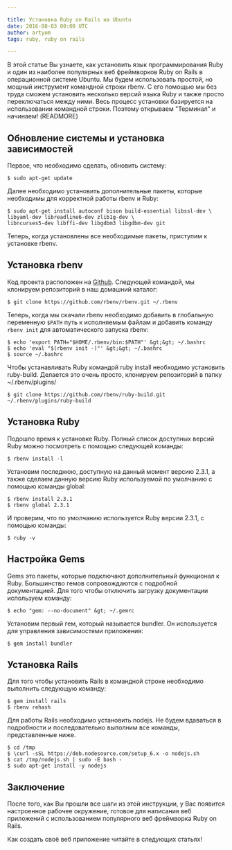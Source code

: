 ```yaml
---

title: Установка Ruby on Rails на Ubuntu
date: 2016-08-03 00:00 UTC
author: artyom
tags: ruby, ruby on rails

---
```


В этой статье Вы узнаете, как установить язык программирования Ruby и один из наиболее популярных веб фреймворков Ruby on Rails в операционной системе Ubuntu.
Мы будем использовать простой, но мощный инструмент командной строки rbenv. С его помощью мы без труда сможем установить несколько версий языка Ruby и также просто переключаться между ними.
Весь процесс установки базируется на использовании командной строки. Поэтому открываем "Терминал" и начинаем!
(READMORE)

## Обновление системы и установка зависимостей
Первое, что необходимо сделать, обновить систему:

```console
$ sudo apt-get update
```

Далее необходимо установить дополнительные пакеты, которые необходимы для корректной работы rbenv и Ruby:

```console
$ sudo apt-get install autoconf bison build-essential libssl-dev \
libyaml-dev libreadline6-dev zlib1g-dev \
libncurses5-dev libffi-dev libgdbm3 libgdbm-dev git
```

Теперь, когда установлены все необходимые пакеты, приступим к установке rbenv.

## Установка rbenv
Код проекта расположен на [Github](https://github.com/rbenv/rbenv). Следующей командой, мы клонируем репозиторий в наш домашний каталог:

```console
$ git clone https://github.com/rbenv/rbenv.git ~/.rbenv
```

Теперь, когда мы скачали rbenv необходимо добавить в глобальную переменную `$PATH` путь к исполняемым файлам и добавить команду `rbenv init` для автоматического запуска rbenv:

```console
$ echo 'export PATH="$HOME/.rbenv/bin:$PATH"' &gt;&gt; ~/.bashrc
$ echo 'eval "$(rbenv init -)"' &gt;&gt; ~/.bashrc
$ source ~/.bashrc
```

Чтобы устанавливать Ruby командой ruby install необходимо установить ruby-build. Делается это очень просто, клонируем репозиторий в папку ~/.rbenv/plugins/

```console
$ git clone https://github.com/rbenv/ruby-build.git ~/.rbenv/plugins/ruby-build
```

## Установка Ruby
Подошло время к установке Ruby. Полный список доступных версий Ruby можно посмотреть с помощью следующей команды:

```console
$ rbenv install -l
```

Установим последнюю, доступную на данный момент версию 2.3.1, а также сделаем данную версию Ruby используемой по умолчанию с помощью команды global:

```console
$ rbenv install 2.3.1
$ rbenv global 2.3.1
```

И проверим, что по умолчанию используется Ruby версии 2.3.1, с помощью команды:

```console
$ ruby -v
```

## Настройка Gems
Gems это пакеты, которые подключают дополнительный функционал к Ruby. Большинство гемов сопровождаются с подробной документацией. Для того чтобы отключить загрузку документации используем команду:

```console
$ echo "gem: --no-document" &gt; ~/.gemrc
```

Установим первый гем, который называется bundler. Он используется для управления зависимостями приложения:

```console
$ gem install bundler
```

## Установка Rails
Для того чтобы установить Rails в командной строке необходимо выполнить следующую команду:

```console
$ gem install rails
$ rbenv rehash
```

Для работы Rails необходимо установить nodejs. Не будем вдаваться в подробности и последовательно выполним все команды, представленные ниже.

```console
$ cd /tmp
$ \curl -sSL https://deb.nodesource.com/setup_6.x -o nodejs.sh
$ cat /tmp/nodejs.sh | sudo -E bash -
$ sudo apt-get install -y nodejs
```

## Заключение
После того, как Вы прошли все шаги из этой инструкции, у Вас появится настроенное рабочее окружение, готовое для написания веб приложений с использованием популярного веб фреймворка Ruby on Rails.

Как создать своё веб приложение читайте в следующих статьях!
